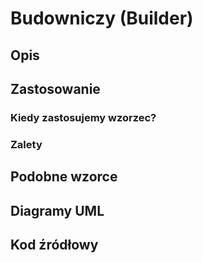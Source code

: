 # Budowniczy (Builder)

## Opis



## Zastosowanie

### Kiedy zastosujemy wzorzec?

### Zalety

## Podobne wzorce

## Diagramy UML

## Kod źródłowy
